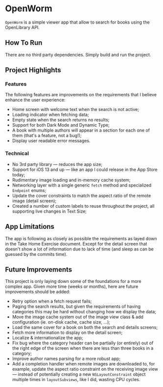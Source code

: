 # OpenWorm

`OpenWorm` is a simple viewer app that allow to search for books using the OpenLibrary API.

## How To Run

There are no third party dependencies. Simply build and run the project.

## Project Highlights

### Features

The following features are improvements on the requirements that I believe enhance the user experience:

- Home screen with welcome text when the search is not active; 
- Loading indicator when fetching data;
- Empty state when the search returns no results;
- Support for both Dark Mode and Dynamic Type;
- A book with multiple authors will appear in a section for each one of them (that's a feature, not a bug!);
- Display user readable error messages.

### Technical

- No 3rd party library — reduces the app size;
- Support for iOS 13 and up — like an app I could release in the App Store today;
- Rudimentary image loading and in-memory cache system;
- Networking layer with a single generic `fetch` method and specialized `Endpoint` enums;
- Update the cover constraints to match the aspect ratio of the remote image (detail screen);
- Created a number of custom labels to reuse throughout the project, all supporting live changes in Text Size;

## App Limitations

The app is following as closely as possible the requirements as layed down in the Take Home Exercise document. Except for the detail screen that doesn't show a lot of information due to lack of time (and sleep as can be guessed by the commits time).

## Future Improvements

This project is only laying down some of the foundations for a more complex app. Given more time (weeks or months), here are future improvements should be added:

- Retry option when a fetch request fails;
- Paging the search results, but given the requirements of having categories this may be hard without changing how we display the data;
- Move the image cache system out of the image view class & add configuration (ie. on-disk cache, cache size, ...);
- Load the same cover for a book on both the search and details screens;
- Fetch more information to display on the detail screen;
- Localize & internationalize the app;
- Fix bug where the category header can be partially (or entirely) out of the right edge of the screen when there are less than three books in a category;
- Improve author names parsing for a more robust app;
- Add a completion handler when remote images are downloaded to, for example, update the aspect ratio constraint on the receiving image view — instead of potentially creating a new `NSLayoutConstraint` object multiple times in `layoutSubviews`, like I did, wasting CPU cycles.
